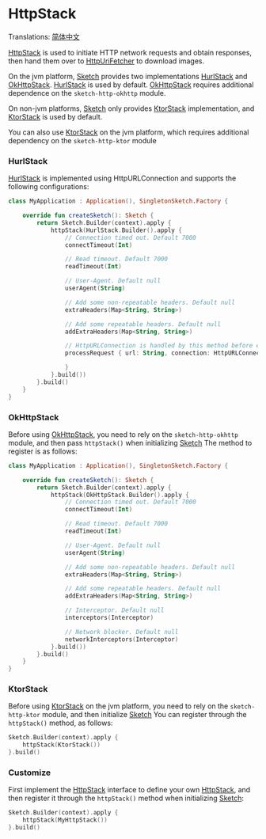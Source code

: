 # HttpStack

Translations: [简体中文](http_stack_zh.md)

[HttpStack] is used to initiate HTTP network requests and obtain responses, then hand them over
to [HttpUriFetcher] to download images.

On the jvm platform, [Sketch] provides two implementations [HurlStack]
and [OkHttpStack]. [HurlStack] is used by default. [OkHttpStack] requires additional dependence on
the `sketch-http-okhttp` module.

On non-jvm platforms, [Sketch] only provides [KtorStack] implementation, and [KtorStack] is used by
default.

You can also use [KtorStack] on the jvm platform, which requires additional dependency on
the `sketch-http-ktor` module

### HurlStack

[HurlStack] is implemented using HttpURLConnection and supports the following configurations:

```kotlin
class MyApplication : Application(), SingletonSketch.Factory {

    override fun createSketch(): Sketch {
        return Sketch.Builder(context).apply {
            httpStack(HurlStack.Builder().apply {
                // Connection timed out. Default 7000
                connectTimeout(Int)

                // Read timeout. Default 7000
                readTimeout(Int)

                // User-Agent. Default null
                userAgent(String)

                // Add some non-repeatable headers. Default null
                extraHeaders(Map<String, String>)

                // Add some repeatable headers. Default null
                addExtraHeaders(Map<String, String>)

                // HttpURLConnection is handled by this method before executing connect. Default null
                processRequest { url: String, connection: HttpURLConnection ->

                }
            }.build())
        }.build()
    }
}
```

### OkHttpStack

Before using [OkHttpStack], you need to rely on the `sketch-http-okhttp` module, and then
pass `httpStack()` when initializing [Sketch] The method to register is as follows:

```kotlin
class MyApplication : Application(), SingletonSketch.Factory {

    override fun createSketch(): Sketch {
        return Sketch.Builder(context).apply {
            httpStack(OkHttpStack.Builder().apply {
                // Connection timed out. Default 7000
                connectTimeout(Int)

                // Read timeout. Default 7000
                readTimeout(Int)

                // User-Agent. Default null
                userAgent(String)

                // Add some non-repeatable headers. Default null
                extraHeaders(Map<String, String>)

                // Add some repeatable headers. Default null
                addExtraHeaders(Map<String, String>)

                // Interceptor. Default null
                interceptors(Interceptor)

                // Network blocker. Default null
                networkInterceptors(Interceptor)
            }.build())
        }.build()
    }
}
```

### KtorStack

Before using [KtorStack] on the jvm platform, you need to rely on the `sketch-http-ktor` module, and
then initialize [Sketch] You can register through the `httpStack()` method, as follows:

```kotlin
Sketch.Builder(context).apply {
    httpStack(KtorStack())
}.build()
```

### Customize

First implement the [HttpStack] interface to define your own [HttpStack], and then register it
through the `httpStack()` method when initializing [Sketch]:

```kotlin
Sketch.Builder(context).apply {
    httpStack(MyHttpStack())
}.build()
```

[HttpStack]: ../../sketch-http-core/src/commonMain/kotlin/com/github/panpf/sketch/http/HttpStack.kt

[HurlStack]: ../../sketch-http-core/src/jvmCommonMain/kotlin/com/github/panpf/sketch/http/HurlStack.kt

[OkHttpStack]: ../../sketch-http-okhttp/src/commonMain/kotlin/com/github/panpf/sketch/http/OkHttpStack.kt

[KtorStack]: ../../sketch-http-ktor/src/commonMain/kotlin/com/github/panpf/sketch/http/KtorStack.kt

[HttpUriFetcher]: ../../sketch-core/src/commonMain/kotlin/com/github/panpf/sketch/fetch/HttpUriFetcher.kt

[Sketch]: ../../sketch-core/src/commonMain/kotlin/com/github/panpf/sketch/Sketch.common.kt